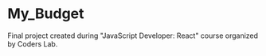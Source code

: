 # My_Budget
Final project created during "JavaScript Developer: React" course organized by Coders Lab.

